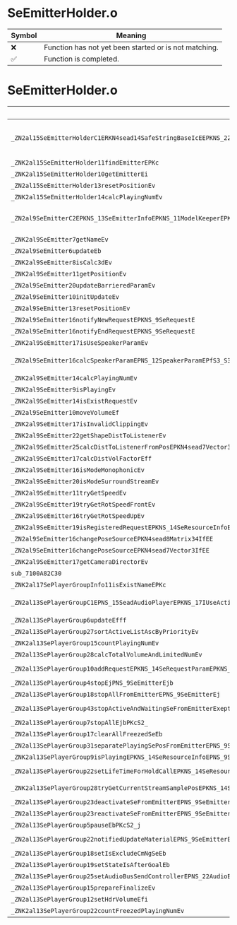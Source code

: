 # SeEmitterHolder.o
| Symbol | Meaning 
| ------------- | ------------- 
| :x: | Function has not yet been started or is not matching. 
| :white_check_mark: | Function is completed. 


# SeEmitterHolder.o
| Symbol (Demangled) | Symbol (Mangled) | Decompiled? |
| ------------- |  ------------- | ------------- |
| `_ZN2al15SeEmitterHolderC1ERKN4sead14SafeStringBaseIcEEPKNS_22AudioInfoListWithPartsINS_13SeEmitterInfoEEEPKNS_11ModelKeeperEPKNS1_7Vector3IfEEPKNS1_8Matrix34IfEEbPNS_14CameraDirectorEPKNS_10SeListenerEPKNS_15SeBarrierKeeperEPKNS_21OcclusionCullingJudgeEb` | `al::SeEmitterHolder::SeEmitterHolder(sead::SafeStringBase<char> const&,al::AudioInfoListWithParts<al::SeEmitterInfo> const*,al::ModelKeeper const*,sead::Vector3<float> const*,sead::Matrix34<float> const*,bool,al::CameraDirector *,al::SeListener const*,al::SeBarrierKeeper const*,al::OcclusionCullingJudge const*,bool)` | :white_check_mark: |
| `_ZNK2al15SeEmitterHolder11findEmitterEPKc` | `al::SeEmitterHolder::findEmitter(char const*)const` | :white_check_mark: |
| `_ZNK2al15SeEmitterHolder10getEmitterEi` | `al::SeEmitterHolder::getEmitter(int)const` | :white_check_mark: |
| `_ZN2al15SeEmitterHolder13resetPositionEv` | `al::SeEmitterHolder::resetPosition(void)` | :white_check_mark: |
| `_ZNK2al15SeEmitterHolder14calcPlayingNumEv` | `al::SeEmitterHolder::calcPlayingNum(void)const` | :white_check_mark: |
| `_ZN2al9SeEmitterC2EPKNS_13SeEmitterInfoEPKNS_11ModelKeeperEPKN4sead7Vector3IfEEPKNS7_8Matrix34IfEEbPNS_14CameraDirectorEPKNS_10SeListenerEPKNS_15SeBarrierKeeperEPKNS_21OcclusionCullingJudgeEb` | `al::SeEmitter::SeEmitter(al::SeEmitterInfo const*,al::ModelKeeper const*,sead::Vector3<float> const*,sead::Matrix34<float> const*,bool,al::CameraDirector *,al::SeListener const*,al::SeBarrierKeeper const*,al::OcclusionCullingJudge const*,bool)` | :white_check_mark: |
| `_ZNK2al9SeEmitter7getNameEv` | `al::SeEmitter::getName(void)const` | :white_check_mark: |
| `_ZN2al9SeEmitter6updateEb` | `al::SeEmitter::update(bool)` | :white_check_mark: |
| `_ZNK2al9SeEmitter8isCalc3dEv` | `al::SeEmitter::isCalc3d(void)const` | :white_check_mark: |
| `_ZNK2al9SeEmitter11getPositionEv` | `al::SeEmitter::getPosition(void)const` | :white_check_mark: |
| `_ZN2al9SeEmitter20updateBarrieredParamEv` | `al::SeEmitter::updateBarrieredParam(void)` | :white_check_mark: |
| `_ZN2al9SeEmitter10initUpdateEv` | `al::SeEmitter::initUpdate(void)` | :white_check_mark: |
| `_ZN2al9SeEmitter13resetPositionEv` | `al::SeEmitter::resetPosition(void)` | :white_check_mark: |
| `_ZN2al9SeEmitter16notifyNewRequestEPKNS_9SeRequestE` | `al::SeEmitter::notifyNewRequest(al::SeRequest const*)` | :white_check_mark: |
| `_ZN2al9SeEmitter16notifyEndRequestEPKNS_9SeRequestE` | `al::SeEmitter::notifyEndRequest(al::SeRequest const*)` | :white_check_mark: |
| `_ZNK2al9SeEmitter17isUseSpeakerParamEv` | `al::SeEmitter::isUseSpeakerParam(void)const` | :white_check_mark: |
| `_ZN2al9SeEmitter16calcSpeakerParamEPNS_12SpeakerParamEPfS3_S3_S3_PKNS_14SeResourceInfoEPKN4sead7Vector3IfEEPS9_fb` | `al::SeEmitter::calcSpeakerParam(al::SpeakerParam *,float *,float *,float *,float *,al::SeResourceInfo const*,sead::Vector3<float> const*,sead::Vector3<float>*,float,bool)` | :white_check_mark: |
| `_ZNK2al9SeEmitter14calcPlayingNumEv` | `al::SeEmitter::calcPlayingNum(void)const` | :white_check_mark: |
| `_ZNK2al9SeEmitter9isPlayingEv` | `al::SeEmitter::isPlaying(void)const` | :white_check_mark: |
| `_ZNK2al9SeEmitter14isExistRequestEv` | `al::SeEmitter::isExistRequest(void)const` | :white_check_mark: |
| `_ZN2al9SeEmitter10moveVolumeEf` | `al::SeEmitter::moveVolume(float)` | :white_check_mark: |
| `_ZNK2al9SeEmitter17isInvalidClippingEv` | `al::SeEmitter::isInvalidClipping(void)const` | :white_check_mark: |
| `_ZNK2al9SeEmitter22getShapeDistToListenerEv` | `al::SeEmitter::getShapeDistToListener(void)const` | :white_check_mark: |
| `_ZNK2al9SeEmitter25calcDistToListenerFromPosEPKN4sead7Vector3IfEE` | `al::SeEmitter::calcDistToListenerFromPos(sead::Vector3<float> const*)const` | :white_check_mark: |
| `_ZNK2al9SeEmitter17calcDistVolFactorEff` | `al::SeEmitter::calcDistVolFactor(float,float)const` | :white_check_mark: |
| `_ZNK2al9SeEmitter16isModeMonophonicEv` | `al::SeEmitter::isModeMonophonic(void)const` | :white_check_mark: |
| `_ZNK2al9SeEmitter20isModeSurroundStreamEv` | `al::SeEmitter::isModeSurroundStream(void)const` | :white_check_mark: |
| `_ZNK2al9SeEmitter11tryGetSpeedEv` | `al::SeEmitter::tryGetSpeed(void)const` | :white_check_mark: |
| `_ZNK2al9SeEmitter19tryGetRotSpeedFrontEv` | `al::SeEmitter::tryGetRotSpeedFront(void)const` | :white_check_mark: |
| `_ZNK2al9SeEmitter16tryGetRotSpeedUpEv` | `al::SeEmitter::tryGetRotSpeedUp(void)const` | :white_check_mark: |
| `_ZNK2al9SeEmitter19isRegisteredRequestEPKNS_14SeResourceInfoE` | `al::SeEmitter::isRegisteredRequest(al::SeResourceInfo const*)const` | :white_check_mark: |
| `_ZN2al9SeEmitter16changePoseSourceEPKN4sead8Matrix34IfEE` | `al::SeEmitter::changePoseSource(sead::Matrix34<float> const*)` | :white_check_mark: |
| `_ZN2al9SeEmitter16changePoseSourceEPKN4sead7Vector3IfEE` | `al::SeEmitter::changePoseSource(sead::Vector3<float> const*)` | :white_check_mark: |
| `_ZNK2al9SeEmitter17getCameraDirectorEv` | `al::SeEmitter::getCameraDirector(void)const` | :white_check_mark: |
| `sub_7100A82C30` | `` | :white_check_mark: |
| `_ZNK2al17SePlayerGroupInfo11isExistNameEPKc` | `al::SePlayerGroupInfo::isExistName(char const*)const` | :white_check_mark: |
| `_ZN2al13SePlayerGroupC1EPNS_15SeadAudioPlayerEPKNS_17IUseActiveBgmLineEPNS_19SeDuckingControllerEiiPjiPNS_17SePlayerGroupInfoE` | `al::SePlayerGroup::SePlayerGroup(al::SeadAudioPlayer *,al::IUseActiveBgmLine const*,al::SeDuckingController *,int,int,unsigned int *,int,al::SePlayerGroupInfo *)` | :white_check_mark: |
| `_ZN2al13SePlayerGroup6updateEfff` | `al::SePlayerGroup::update(float,float,float)` | :white_check_mark: |
| `_ZN2al13SePlayerGroup27sortActiveListAscByPriorityEv` | `al::SePlayerGroup::sortActiveListAscByPriority(void)` | :white_check_mark: |
| `_ZNK2al13SePlayerGroup15countPlayingNumEv` | `al::SePlayerGroup::countPlayingNum(void)const` | :white_check_mark: |
| `_ZN2al13SePlayerGroup28calcTotalVolumeAndLimitedNumEv` | `al::SePlayerGroup::calcTotalVolumeAndLimitedNum(void)` | :white_check_mark: |
| `_ZN2al13SePlayerGroup10addRequestEPKNS_14SeRequestParamEPKNS_10SeCategoryE` | `al::SePlayerGroup::addRequest(al::SeRequestParam const*,al::SeCategory const*)` | :white_check_mark: |
| `_ZN2al13SePlayerGroup4stopEjPNS_9SeEmitterEjb` | `al::SePlayerGroup::stop(unsigned int,al::SeEmitter *,unsigned int,bool)` | :white_check_mark: |
| `_ZN2al13SePlayerGroup18stopAllFromEmitterEPNS_9SeEmitterEj` | `al::SePlayerGroup::stopAllFromEmitter(al::SeEmitter *,unsigned int)` | :white_check_mark: |
| `_ZN2al13SePlayerGroup43stopActiveAndWaitingSeFromEmitterExeptLevelEPNS_9SeEmitterEj` | `al::SePlayerGroup::stopActiveAndWaitingSeFromEmitterExeptLevel(al::SeEmitter *,unsigned int)` | :white_check_mark: |
| `_ZN2al13SePlayerGroup7stopAllEjbPKcS2_` | `al::SePlayerGroup::stopAll(unsigned int,bool,char const*,char const*)` | :white_check_mark: |
| `_ZN2al13SePlayerGroup17clearAllFreezedSeEb` | `al::SePlayerGroup::clearAllFreezedSe(bool)` | :white_check_mark: |
| `_ZN2al13SePlayerGroup31separatePlayingSePosFromEmitterEPNS_9SeEmitterE` | `al::SePlayerGroup::separatePlayingSePosFromEmitter(al::SeEmitter *)` | :white_check_mark: |
| `_ZNK2al13SePlayerGroup9isPlayingEPKNS_14SeResourceInfoEPNS_9SeEmitterE` | `al::SePlayerGroup::isPlaying(al::SeResourceInfo const*,al::SeEmitter *)const` | :white_check_mark: |
| `_ZN2al13SePlayerGroup22setLifeTimeForHoldCallEPKNS_14SeResourceInfoEPNS_9SeEmitterEj` | `al::SePlayerGroup::setLifeTimeForHoldCall(al::SeResourceInfo const*,al::SeEmitter *,unsigned int)` | :white_check_mark: |
| `_ZNK2al13SePlayerGroup28tryGetCurrentStreamSamplePosEPKNS_14SeResourceInfoEPNS_9SeEmitterE` | `al::SePlayerGroup::tryGetCurrentStreamSamplePos(al::SeResourceInfo const*,al::SeEmitter *)const` | :white_check_mark: |
| `_ZN2al13SePlayerGroup23deactivateSeFromEmitterEPNS_9SeEmitterEb` | `al::SePlayerGroup::deactivateSeFromEmitter(al::SeEmitter *,bool)` | :white_check_mark: |
| `_ZN2al13SePlayerGroup23reactivateSeFromEmitterEPNS_9SeEmitterE` | `al::SePlayerGroup::reactivateSeFromEmitter(al::SeEmitter *)` | :white_check_mark: |
| `_ZN2al13SePlayerGroup5pauseEbPKcS2_j` | `al::SePlayerGroup::pause(bool,char const*,char const*,unsigned int)` | :white_check_mark: |
| `_ZN2al13SePlayerGroup22notifiedUpdateMaterialEPNS_9SeEmitterEPKciPKNS_20SeMaterialInfoKeeperE` | `al::SePlayerGroup::notifiedUpdateMaterial(al::SeEmitter *,char const*,int,al::SeMaterialInfoKeeper const*)` | :white_check_mark: |
| `_ZN2al13SePlayerGroup18setIsExcludeCmNgSeEb` | `al::SePlayerGroup::setIsExcludeCmNgSe(bool)` | :white_check_mark: |
| `_ZN2al13SePlayerGroup19setStateIsAfterGoalEb` | `al::SePlayerGroup::setStateIsAfterGoal(bool)` | :white_check_mark: |
| `_ZN2al13SePlayerGroup25setAudioBusSendControllerEPNS_22AudioBusSendControllerE` | `al::SePlayerGroup::setAudioBusSendController(al::AudioBusSendController *)` | :white_check_mark: |
| `_ZN2al13SePlayerGroup15prepareFinalizeEv` | `al::SePlayerGroup::prepareFinalize(void)` | :white_check_mark: |
| `_ZN2al13SePlayerGroup12setHdrVolumeEfi` | `al::SePlayerGroup::setHdrVolume(float,int)` | :white_check_mark: |
| `_ZNK2al13SePlayerGroup22countFreezedPlayingNumEv` | `al::SePlayerGroup::countFreezedPlayingNum(void)const` | :white_check_mark: |
